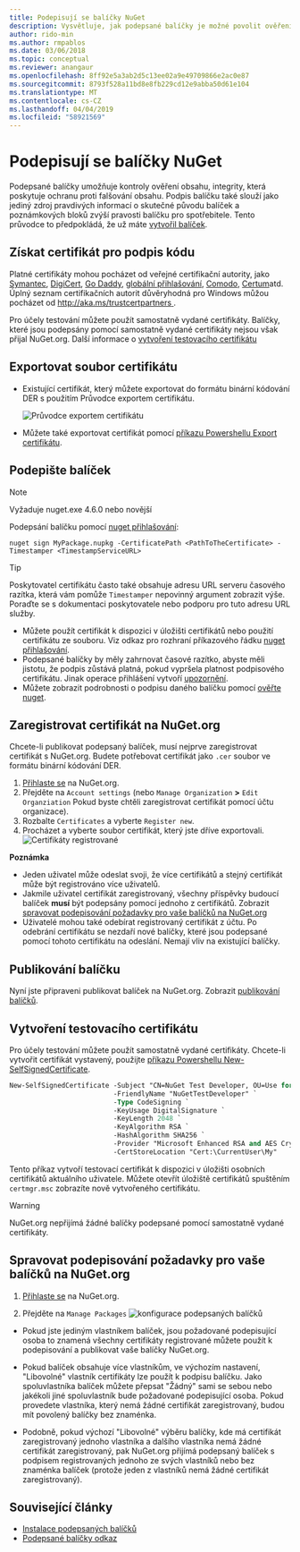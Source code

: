 ```yaml
---
title: Podepisují se balíčky NuGet
description: Vysvětluje, jak podepsané balíčky je možné povolit ověření obsahu, integrity.
author: rido-min
ms.author: rmpablos
ms.date: 03/06/2018
ms.topic: conceptual
ms.reviewer: anangaur
ms.openlocfilehash: 8ff92e5a3ab2d5c13ee02a9e49709866e2ac0e87
ms.sourcegitcommit: 8793f528a11bd8e8fb229cd12e9abba50d61e104
ms.translationtype: MT
ms.contentlocale: cs-CZ
ms.lasthandoff: 04/04/2019
ms.locfileid: "58921569"
---
```

# <a name="signing-nuget-packages"></a>Podepisují se balíčky NuGet

Podepsané balíčky umožňuje kontroly ověření obsahu, integrity, která poskytuje ochranu proti falšování obsahu. Podpis balíčku také slouží jako jediný zdroj pravdivých informací o skutečné původu balíček a poznámkových bloků zvýší pravosti balíčku pro spotřebitele. Tento průvodce to předpokládá, že už máte [vytvořil balíček](creating-a-package.md).

## <a name="get-a-code-signing-certificate"></a>Získat certifikát pro podpis kódu

Platné certifikáty mohou pocházet od veřejné certifikační autority, jako [Symantec](https://trustcenter.websecurity.symantec.com/process/trust/productOptions?productType=SoftwareValidationClass3), [DigiCert](https://www.digicert.com/code-signing/), [Go Daddy](https://www.godaddy.com/web-security/code-signing-certificate), [globální přihlašování](https://www.globalsign.com/en/code-signing-certificate/), [Comodo](https://www.comodo.com/e-commerce/code-signing/code-signing-certificate.php), [Certum](https://www.certum.eu/certum/cert,offer_en_open_source_cs.xml)atd. Úplný seznam certifikačních autorit důvěryhodná pro Windows můžou pocházet od [ http://aka.ms/trustcertpartners ](http://aka.ms/trustcertpartners).

Pro účely testování můžete použít samostatně vydané certifikáty. Balíčky, které jsou podepsány pomocí samostatně vydané certifikáty nejsou však přijal NuGet.org. Další informace o [vytvoření testovacího certifikátu](#create-a-test-certificate)

## <a name="export-the-certificate-file"></a>Exportovat soubor certifikátu

* Existující certifikát, který můžete exportovat do formátu binární kódování DER s použitím Průvodce exportem certifikátu.

  ![Průvodce exportem certifikátu](../reference/media/CertificateExportWizard.png)

* Můžete také exportovat certifikát pomocí [příkazu Powershellu Export certifikátu](/powershell/module/pkiclient/export-certificate).

## <a name="sign-the-package"></a>Podepište balíček

> [!note]
> Vyžaduje nuget.exe 4.6.0 nebo novější

Podepsání balíčku pomocí [nuget přihlašování](../tools/cli-ref-sign.md):

```cli
nuget sign MyPackage.nupkg -CertificatePath <PathToTheCertificate> -Timestamper <TimestampServiceURL>
```

> [!Tip]
> Poskytovatel certifikátu často také obsahuje adresu URL serveru časového razítka, která vám pomůže `Timestamper` nepovinný argument zobrazit výše. Poraďte se s dokumentaci poskytovatele nebo podporu pro tuto adresu URL služby.

* Můžete použít certifikát k dispozici v úložišti certifikátů nebo použití certifikátu ze souboru. Viz odkaz pro rozhraní příkazového řádku [nuget přihlašování](../tools/cli-ref-sign.md).
* Podepsané balíčky by měly zahrnovat časové razítko, abyste měli jistotu, že podpis zůstává platná, pokud vypršela platnost podpisového certifikátu. Jinak operace přihlášení vytvoří [upozornění](../reference/errors-and-warnings/NU3002.md).
* Můžete zobrazit podrobnosti o podpisu daného balíčku pomocí [ověřte nuget](../tools/cli-ref-verify.md).

## <a name="register-the-certificate-on-nugetorg"></a>Zaregistrovat certifikát na NuGet.org

Chcete-li publikovat podepsaný balíček, musí nejprve zaregistrovat certifikát s NuGet.org. Budete potřebovat certifikát jako `.cer` soubor ve formátu binární kódování DER.

1. [Přihlaste se](https://www.nuget.org/users/account/LogOn?returnUrl=%2F) na NuGet.org.
1. Přejděte na `Account settings` (nebo `Manage Organization` **>** `Edit Organziation` Pokud byste chtěli zaregistrovat certifikát pomocí účtu organizace).
1. Rozbalte `Certificates` a vyberte `Register new`.
1. Procházet a vyberte soubor certifikát, který jste dříve exportovali.
  ![Certifikáty registrované](../reference/media/registered-certs.png)

**Poznámka**
* Jeden uživatel může odeslat svoji, že více certifikátů a stejný certifikát může být registrováno více uživatelů.
* Jakmile uživatel certifikát zaregistrovaný, všechny příspěvky budoucí balíček **musí** být podepsány pomocí jednoho z certifikátů. Zobrazit [spravovat podepisování požadavky pro vaše balíčků na NuGet.org](#manage-signing-requirements-for-your-package-on-nugetorg)
* Uživatelé mohou také odebírat registrovaný certifikát z účtu. Po odebrání certifikátu se nezdaří nové balíčky, které jsou podepsané pomocí tohoto certifikátu na odeslání. Nemají vliv na existující balíčky.

## <a name="publish-the-package"></a>Publikování balíčku

Nyní jste připraveni publikovat balíček na NuGet.org. Zobrazit [publikování balíčků](Publish-a-package.md).

## <a name="create-a-test-certificate"></a>Vytvoření testovacího certifikátu

Pro účely testování můžete použít samostatně vydané certifikáty. Chcete-li vytvořit certifikát vystavený, použijte [příkazu Powershellu New-SelfSignedCertificate](/powershell/module/pkiclient/new-selfsignedcertificate).

```ps
New-SelfSignedCertificate -Subject "CN=NuGet Test Developer, OU=Use for testing purposes ONLY" `
                          -FriendlyName "NuGetTestDeveloper" `
                          -Type CodeSigning `
                          -KeyUsage DigitalSignature `
                          -KeyLength 2048 `
                          -KeyAlgorithm RSA `
                          -HashAlgorithm SHA256 `
                          -Provider "Microsoft Enhanced RSA and AES Cryptographic Provider" `
                          -CertStoreLocation "Cert:\CurrentUser\My" 
```

Tento příkaz vytvoří testovací certifikát k dispozici v úložišti osobních certifikátů aktuálního uživatele. Můžete otevřít úložiště certifikátů spuštěním `certmgr.msc` zobrazíte nově vytvořeného certifikátu.

> [!Warning]
> NuGet.org nepřijímá žádné balíčky podepsané pomocí samostatně vydané certifikáty.

## <a name="manage-signing-requirements-for-your-package-on-nugetorg"></a>Spravovat podepisování požadavky pro vaše balíčků na NuGet.org
1. [Přihlaste se](https://www.nuget.org/users/account/LogOn?returnUrl=%2F) na NuGet.org.

1. Přejděte na `Manage Packages` 
   ![konfigurace podepsaných balíčků](../reference/media/configure-package-signers.png)

* Pokud jste jediným vlastníkem balíček, jsou požadované podepisující osoba to znamená všechny certifikáty registrované můžete použít k podepisování a publikovat vaše balíčky NuGet.org.

* Pokud balíček obsahuje více vlastníkům, ve výchozím nastavení, "Libovolné" vlastník certifikáty lze použít k podpisu balíčku. Jako spoluvlastníka balíček můžete přepsat "Žádný" sami se sebou nebo jakékoli jiné spoluvlastník bude požadované podepisující osoba. Pokud provedete vlastníka, který nemá žádné certifikát zaregistrovaný, budou mít povolený balíčky bez znaménka. 

* Podobně, pokud výchozí "Libovolné" výběru balíčky, kde má certifikát zaregistrovaný jednoho vlastníka a dalšího vlastníka nemá žádné certifikát zaregistrovaný, pak NuGet.org přijímá podepsaný balíček s podpisem registrovaných jednoho ze svých vlastníků nebo bez znaménka balíček (protože jeden z vlastníků nemá žádné certifikát zaregistrovaný).

## <a name="related-articles"></a>Související články

- [Instalace podepsaných balíčků](../consume-packages/installing-signed-packages.md)
- [Podepsané balíčky odkaz](../reference/Signed-Packages-Reference.md)
